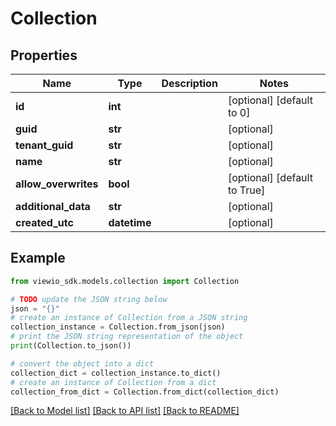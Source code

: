 # Collection


## Properties

Name | Type | Description | Notes
------------ | ------------- | ------------- | -------------
**id** | **int** |  | [optional] [default to 0]
**guid** | **str** |  | [optional]
**tenant_guid** | **str** |  | [optional]
**name** | **str** |  | [optional]
**allow_overwrites** | **bool** |  | [optional] [default to True]
**additional_data** | **str** |  | [optional]
**created_utc** | **datetime** |  | [optional]

## Example

```python
from viewio_sdk.models.collection import Collection

# TODO update the JSON string below
json = "{}"
# create an instance of Collection from a JSON string
collection_instance = Collection.from_json(json)
# print the JSON string representation of the object
print(Collection.to_json())

# convert the object into a dict
collection_dict = collection_instance.to_dict()
# create an instance of Collection from a dict
collection_from_dict = Collection.from_dict(collection_dict)
```
[[Back to Model list]](../README.md#documentation-for-models) [[Back to API list]](../README.md#documentation-for-api-endpoints) [[Back to README]](../README.md)
